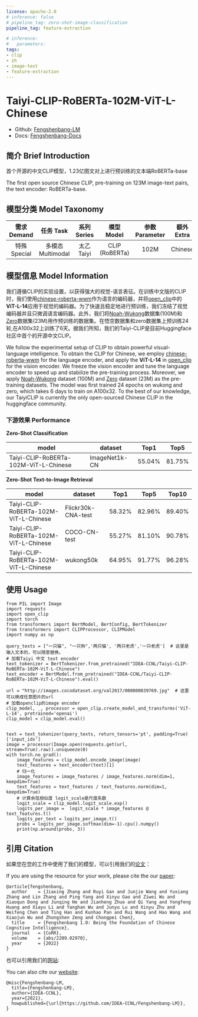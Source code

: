 ```yaml
---
license: apache-2.0
# inference: false
# pipeline_tag: zero-shot-image-classification
pipeline_tag: feature-extraction

# inference:
#   parameters:
tags:
- clip
- zh
- image-text
- feature-extraction
---
```


# Taiyi-CLIP-RoBERTa-102M-ViT-L-Chinese

- Github: [Fengshenbang-LM](https://github.com/IDEA-CCNL/Fengshenbang-LM)
- Docs: [Fengshenbang-Docs](https://fengshenbang-doc.readthedocs.io/)

## 简介 Brief Introduction

首个开源的中文CLIP模型，1.23亿图文对上进行预训练的文本端RoBERTa-base

The first open source Chinese CLIP, pre-training on 123M image-text pairs, the text encoder: RoBERTa-base.

## 模型分类 Model Taxonomy

|  需求 Demand  | 任务 Task       | 系列 Series      | 模型 Model    | 参数 Parameter | 额外 Extra |
|  :----:  | :----:  | :----:  | :----:  | :----:  | :----:  |
| 特殊 Special | 多模态 Multimodal | 太乙 Taiyi | CLIP (RoBERTa) |     102M    |     Chinese     |

## 模型信息 Model Information

我们遵循CLIP的实验设置，以获得强大的视觉-语言表征。在训练中文版的CLIP时，我们使用[chinese-roberta-wwm](https://huggingface.co/hfl/chinese-roberta-wwm-ext)作为语言的编码器，并将[open_clip](https://github.com/mlfoundations/open_clip)中的**ViT-L-14**应用于视觉的编码器。为了快速且稳定地进行预训练，我们冻结了视觉编码器并且只微调语言编码器。此外，我们将[Noah-Wukong](https://wukong-dataset.github.io/wukong-dataset/)数据集(100M)和[Zero](https://zero.so.com/)数据集(23M)用作预训练的数据集。在悟空数据集和zero数据集上预训练24轮,在A100x32上训练了6天。据我们所知，我们的Taiyi-CLIP是目前Huggingface社区中首个的开源中文CLIP。

We follow the experimental setup of CLIP to obtain powerful visual-language intelligence. To obtain the CLIP for Chinese, we employ [chinese-roberta-wwm](https://huggingface.co/hfl/chinese-roberta-wwm-ext) for the language encoder, and apply the **ViT-L-14** in [open_clip](https://github.com/mlfoundations/open_clip) for the vision encoder. We freeze the vision encoder and tune the language encoder to speed up and stabilize the pre-training process. Moreover, we apply [Noah-Wukong](https://wukong-dataset.github.io/wukong-dataset/) dataset (100M) and [Zero](https://zero.so.com/) dataset (23M) as the pre-training datasets. The model was first trained 24 epochs on wukong and zero, which takes 6 days to train on A100x32. To the best of our knowledge, our TaiyiCLIP is currently the only open-sourced Chinese CLIP in the huggingface community.

### 下游效果 Performance

**Zero-Shot Classification**

|  model   | dataset  | Top1 | Top5 |
|  ----  | ----  | ---- | ---- |
| Taiyi-CLIP-RoBERTa-102M-ViT-L-Chinese  | ImageNet1k-CN | 55.04% | 81.75% |

**Zero-Shot Text-to-Image Retrieval**

|  model   | dataset  | Top1 | Top5 | Top10 |
|  ----  | ----  | ---- | ---- | ---- |
| Taiyi-CLIP-RoBERTa-102M-ViT-L-Chinese  | Flickr30k-CNA-test | 58.32% | 82.96%  | 89.40% |
| Taiyi-CLIP-RoBERTa-102M-ViT-L-Chinese  | COCO-CN-test | 55.27% | 81.10%  | 90.78% |
| Taiyi-CLIP-RoBERTa-102M-ViT-L-Chinese  | wukong50k | 64.95% | 91.77% | 96.28% |

## 使用 Usage

```python3
from PIL import Image
import requests
import open_clip
import torch
from transformers import BertModel, BertConfig, BertTokenizer
from transformers import CLIPProcessor, CLIPModel
import numpy as np

query_texts = ["一只猫", "一只狗",'两只猫', '两只老虎','一只老虎']  # 这里是输入文本的，可以随意替换。
# 加载Taiyi 中文 text encoder
text_tokenizer = BertTokenizer.from_pretrained("IDEA-CCNL/Taiyi-CLIP-RoBERTa-102M-ViT-L-Chinese")
text_encoder = BertModel.from_pretrained("IDEA-CCNL/Taiyi-CLIP-RoBERTa-102M-ViT-L-Chinese").eval()

url = "http://images.cocodataset.org/val2017/000000039769.jpg"  # 这里可以换成任意图片的url
# 加载openclip的image encoder
clip_model, _, processor = open_clip.create_model_and_transforms('ViT-L-14', pretrained='openai')
clip_model = clip_model.eval()


text = text_tokenizer(query_texts, return_tensors='pt', padding=True)['input_ids']
image = processor(Image.open(requests.get(url, stream=True).raw)).unsqueeze(0)
with torch.no_grad():
    image_features = clip_model.encode_image(image)
    text_features = text_encoder(text)[1]
    # 归一化
    image_features = image_features / image_features.norm(dim=1, keepdim=True)
    text_features = text_features / text_features.norm(dim=1, keepdim=True)
    # 计算余弦相似度 logit_scale是尺度系数
    logit_scale = clip_model.logit_scale.exp()
    logits_per_image =  logit_scale * image_features @ text_features.t()
    logits_per_text = logits_per_image.t()
    probs = logits_per_image.softmax(dim=-1).cpu().numpy()
    print(np.around(probs, 3))

```

## 引用 Citation

如果您在您的工作中使用了我们的模型，可以引用我们的[论文](https://arxiv.org/abs/2209.02970)：

If you are using the resource for your work, please cite the our [paper](https://arxiv.org/abs/2209.02970):

```text
@article{fengshenbang,
  author    = {Jiaxing Zhang and Ruyi Gan and Junjie Wang and Yuxiang Zhang and Lin Zhang and Ping Yang and Xinyu Gao and Ziwei Wu and Xiaoqun Dong and Junqing He and Jianheng Zhuo and Qi Yang and Yongfeng Huang and Xiayu Li and Yanghan Wu and Junyu Lu and Xinyu Zhu and Weifeng Chen and Ting Han and Kunhao Pan and Rui Wang and Hao Wang and Xiaojun Wu and Zhongshen Zeng and Chongpei Chen},
  title     = {Fengshenbang 1.0: Being the Foundation of Chinese Cognitive Intelligence},
  journal   = {CoRR},
  volume    = {abs/2209.02970},
  year      = {2022}
}
```

也可以引用我们的[网站](https://github.com/IDEA-CCNL/Fengshenbang-LM/):

You can also cite our [website](https://github.com/IDEA-CCNL/Fengshenbang-LM/):

```text
@misc{Fengshenbang-LM,
  title={Fengshenbang-LM},
  author={IDEA-CCNL},
  year={2021},
  howpublished={\url{https://github.com/IDEA-CCNL/Fengshenbang-LM}},
}
```